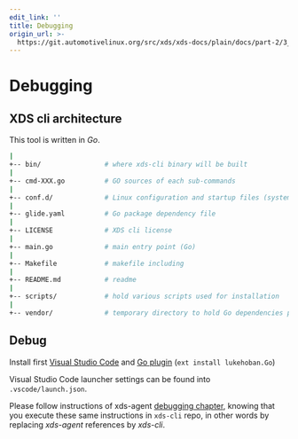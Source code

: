 ```yaml
---
edit_link: ''
title: Debugging
origin_url: >-
  https://git.automotivelinux.org/src/xds/xds-docs/plain/docs/part-2/3_xds-cli/4_debug.md?h=master
---
```


<!-- WARNING: This file is generated by fetch_docs.js using /home/boron/Documents/AGL/docs-webtemplate/site/_data/tocs/devguides/master/xds-docs-guides-devguides-book.yml -->

# Debugging

## XDS cli architecture

This tool is written in *Go*.

```bash
|
+-- bin/                # where xds-cli binary will be built
|
+-- cmd-XXX.go          # GO sources of each sub-commands
|
+-- conf.d/             # Linux configuration and startup files (systemd user service)
|
+-- glide.yaml          # Go package dependency file
|
+-- LICENSE             # XDS cli license
|
+-- main.go             # main entry point (Go)
|
+-- Makefile            # makefile including
|
+-- README.md           # readme
|
+-- scripts/            # hold various scripts used for installation
|
+-- vendor/             # temporary directory to hold Go dependencies packages
```

## Debug

Install first [Visual Studio Code](https://code.visualstudio.com/) and
[Go plugin](https://marketplace.visualstudio.com/items?itemName=lukehoban.Go)
(`ext install lukehoban.Go`)

Visual Studio Code launcher settings can be found into `.vscode/launch.json`.

Please follow instructions of xds-agent [debugging chapter](../2_xds-agent/4_debug.html#debug-xds-agent-go-code),
knowing that you execute these same instructions in `xds-cli` repo, in other words
by replacing *xds-agent* references by *xds-cli*.
